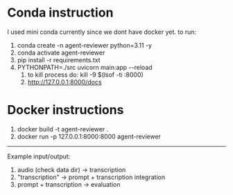 # Conda instruction
I used mini conda currently since we dont have docker yet. to run:
1. conda create -n agent-reviewer python=3.11 -y
2. conda activate agent-reviewer
3. pip install -r requirements.txt
4. PYTHONPATH=./src uvicorn main:app --reload
   1. to kill process do: kill -9 $(lsof -ti :8000)
   2. http://127.0.0.1:8000/docs

# Docker instructions
1. docker build -t agent-reviewer .
2. docker run -p 127.0.0.1:8000:8000 agent-reviewer

---

Example input/output:

1. audio (check data dir) -> transcription
2. "transcription" -> prompt + transcription integration
3. prompt + transcription -> evaluation
